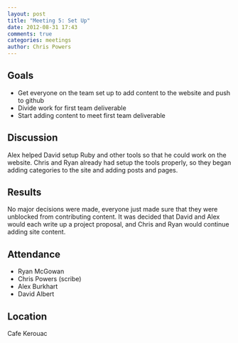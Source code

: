 ```yaml
---
layout: post
title: "Meeting 5: Set Up"
date: 2012-08-31 17:43
comments: true
categories: meetings
author: Chris Powers
---
```


## Goals

* 	Get everyone on the team set up to add content to the website and push to github
* 	Divide work for first team deliverable
*	Start adding content to meet first team deliverable

## Discussion

Alex helped David setup Ruby and other tools so that he could work on the website. Chris and Ryan already had setup the tools properly, so they began adding categories to the site and adding posts and pages.

## Results

No major decisions were made, everyone just made sure that they were unblocked from contributing content. It was decided that David and Alex would each write up a project proposal, and Chris and Ryan would continue adding site content.

## Attendance

-   Ryan McGowan
-   Chris Powers (scribe)
-   Alex Burkhart
-   David Albert

## Location

Cafe Kerouac
